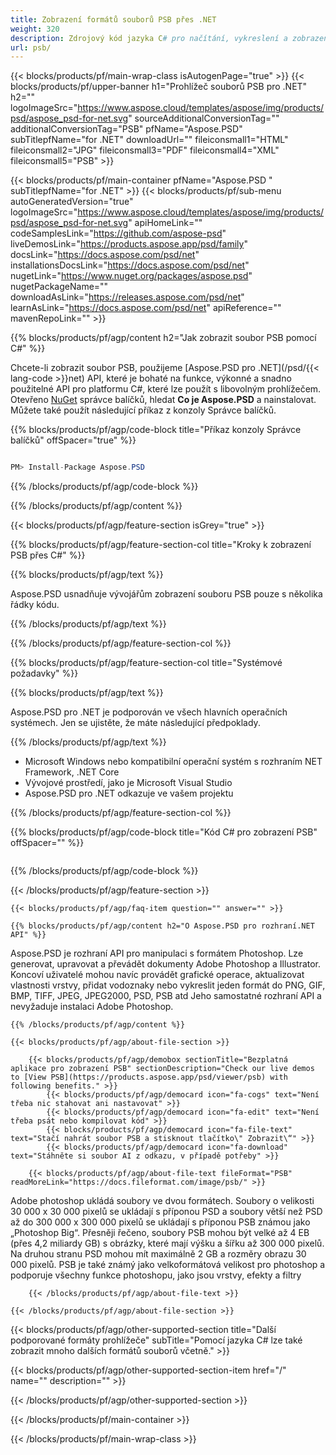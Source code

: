 ```yaml
---
title: Zobrazení formátů souborů PSB přes .NET
weight: 320
description: Zdrojový kód jazyka C# pro načítání, vykreslení a zobrazení dokumentů PSB na rozhraní.NET Framework, .NET Core.
url: psb/
---
```


{{< blocks/products/pf/main-wrap-class isAutogenPage="true" >}}
{{< blocks/products/pf/upper-banner h1="Prohlížeč souborů PSB pro .NET" h2="" logoImageSrc="https://www.aspose.cloud/templates/aspose/img/products/psd/aspose_psd-for-net.svg" sourceAdditionalConversionTag="" additionalConversionTag="PSB" pfName="Aspose.PSD" subTitlepfName="for .NET" downloadUrl="" fileiconsmall1="HTML" fileiconsmall2="JPG" fileiconsmall3="PDF" fileiconsmall4="XML" fileiconsmall5="PSB" >}}

{{< blocks/products/pf/main-container pfName="Aspose.PSD " subTitlepfName="for .NET" >}}
{{< blocks/products/pf/sub-menu autoGeneratedVersion="true" logoImageSrc="https://www.aspose.cloud/templates/aspose/img/products/psd/aspose_psd-for-net.svg" apiHomeLink="" codeSamplesLink="https://github.com/aspose-psd" liveDemosLink="https://products.aspose.app/psd/family" docsLink="https://docs.aspose.com/psd/net" installationsDocsLink="https://docs.aspose.com/psd/net" nugetLink="https://www.nuget.org/packages/aspose.psd" nugetPackageName="" downloadAsLink="https://releases.aspose.com/psd/net" learnAsLink="https://docs.aspose.com/psd/net" apiReference="" mavenRepoLink="" >}}

{{% blocks/products/pf/agp/content h2="Jak zobrazit soubor PSB pomocí C#" %}}

 Chcete-li zobrazit soubor PSB, použijeme
 [Aspose.PSD pro .NET](/psd/{{< lang-code >}}net) 
 API, které je bohaté na funkce, výkonné a snadno použitelné API pro platformu C#, které lze použít s libovolným prohlížečem. Otevřeno
 [NuGet](https://www.nuget.org/packages/aspose.psd) 
 správce balíčků, hledat
 **Co je Aspose.PSD** 
 a nainstalovat. Můžete také použít následující příkaz z konzoly Správce balíčků.

{{% blocks/products/pf/agp/code-block title="Příkaz konzoly Správce balíčků" offSpacer="true" %}}

```cs

PM> Install-Package Aspose.PSD

```

{{% /blocks/products/pf/agp/code-block %}}

{{% /blocks/products/pf/agp/content %}}

{{< blocks/products/pf/agp/feature-section isGrey="true" >}}

{{% blocks/products/pf/agp/feature-section-col title="Kroky k zobrazení PSB přes C#" %}}

{{% blocks/products/pf/agp/text %}}

 Aspose.PSD usnadňuje vývojářům zobrazení souboru PSB pouze s několika řádky kódu.

{{% /blocks/products/pf/agp/text %}}

{{% /blocks/products/pf/agp/feature-section-col %}}

{{% blocks/products/pf/agp/feature-section-col title="Systémové požadavky" %}}

{{% blocks/products/pf/agp/text %}}

 Aspose.PSD pro .NET je podporován ve všech hlavních operačních systémech. Jen se ujistěte, že máte následující předpoklady.

{{% /blocks/products/pf/agp/text %}}

- Microsoft Windows nebo kompatibilní operační systém s rozhraním NET Framework, .NET Core
- Vývojové prostředí, jako je Microsoft Visual Studio
- Aspose.PSD pro .NET odkazuje ve vašem projektu

{{% /blocks/products/pf/agp/feature-section-col %}}

{{% blocks/products/pf/agp/code-block title="Kód C# pro zobrazení PSB" offSpacer="" %}}

```cs

```

{{% /blocks/products/pf/agp/code-block %}}

{{< /blocks/products/pf/agp/feature-section >}}

    {{< blocks/products/pf/agp/faq-item question="" answer="" >}}
 

<!-- aboutfile Starts -->

    {{% blocks/products/pf/agp/content h2="O Aspose.PSD pro rozhraní.NET API" %}}

 Aspose.PSD je rozhraní API pro manipulaci s formátem Photoshop. Lze generovat, upravovat a převádět dokumenty Adobe Photoshop a Illustrator. Koncoví uživatelé mohou navíc provádět grafické operace, aktualizovat vlastnosti vrstvy, přidat vodoznaky nebo vykreslit jeden formát do PNG, GIF, BMP, TIFF, JPEG, JPEG2000, PSD, PSB atd Jeho samostatné rozhraní API a nevyžaduje instalaci Adobe Photoshop. 



    {{% /blocks/products/pf/agp/content %}}

    {{< blocks/products/pf/agp/about-file-section >}}

        {{< blocks/products/pf/agp/demobox sectionTitle="Bezplatná aplikace pro zobrazení PSB" sectionDescription="Check our live demos to [View PSB](https://products.aspose.app/psd/viewer/psb) with following benefits." >}}
            {{< blocks/products/pf/agp/democard icon="fa-cogs" text="Není třeba nic stahovat ani nastavovat" >}}
            {{< blocks/products/pf/agp/democard icon="fa-edit" text="Není třeba psát nebo kompilovat kód" >}}
            {{< blocks/products/pf/agp/democard icon="fa-file-text" text="Stačí nahrát soubor PSB a stisknout tlačítko\" Zobrazit\“" >}}
            {{< blocks/products/pf/agp/democard icon="fa-download" text="Stáhněte si soubor AI z odkazu, v případě potřeby" >}}

        {{< blocks/products/pf/agp/about-file-text fileFormat="PSB" readMoreLink="https://docs.fileformat.com/image/psb/" >}}
Adobe photoshop ukládá soubory ve dvou formátech. Soubory o velikosti 30 000 x 30 000 pixelů se ukládají s příponou PSD a soubory větší než PSD až do 300 000 x 300 000 pixelů se ukládají s příponou PSB známou jako „Photoshop Big“. Přesněji řečeno, soubory PSB mohou být velké až 4 EB (přes 4,2 miliardy GB) s obrázky, které mají výšku a šířku až 300 000 pixelů. Na druhou stranu PSD mohou mít maximálně 2 GB a rozměry obrazu 30 000 pixelů. PSB je také známý jako velkoformátová velikost pro photoshop a podporuje všechny funkce photoshopu, jako jsou vrstvy, efekty a filtry

        {{< /blocks/products/pf/agp/about-file-text >}}

    {{< /blocks/products/pf/agp/about-file-section >}}

<!-- aboutfile Ends -->

{{< blocks/products/pf/agp/other-supported-section title="Další podporované formáty prohlížeče" subTitle="Pomocí jazyka C# lze také zobrazit mnoho dalších formátů souborů včetně." >}}

{{< blocks/products/pf/agp/other-supported-section-item href="/" name="" description="" >}}

{{< /blocks/products/pf/agp/other-supported-section >}}

{{< /blocks/products/pf/main-container >}}
    
{{< /blocks/products/pf/main-wrap-class >}}
